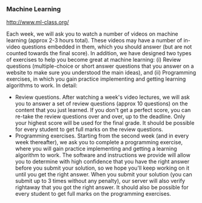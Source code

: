 ### Machine Learning
http://www.ml-class.org/

Each week, we will ask you to watch a number of videos on machine learning (approx 2-3 hours total). These videos may have a number of in-video questions embedded in them, which you should answer (but are not counted towards the final score). In addition, we have designed two types of exercises to help you become great at machine learning: (i) Review questions (multiple-choice or short answer questions that you answer on a website to make sure you understood the main ideas), and (ii) Programming exercises, in which you gain practice implementing and getting learning algorithms to work. In detail:

* Review questions. After watching a week's video lectures, we will ask you to answer a set of review questions (approx 10 questions) on the content that you just learned. If you don't get a perfect score, you can re-take the review questions over and over, up to the deadline. Only your highest score will be used for the final grade. It should be possible for every student to get full marks on the review questions.
* Programming exercises. Starting from the second week (and in every week thereafter), we ask you to complete a programming exercise, where you will gain practice implementing and getting a learning algorithm to work. The software and instructions we provide will allow you to determine with high confidence that you have the right answer before you submit your solution, so we hope you'll keep working on it until you get the right answer. When you submit your solution (you can submit up to 3 times without any penalty), our server will also verify rightaway that you got the right answer. It should also be possible for every student to get full marks on the programming exercises. 

